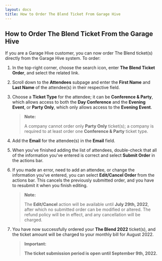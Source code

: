 ```yaml
---
layout: docs
title: How to Order The Blend Ticket From Garage Hive
---
```


## How to Order The Blend Ticket From the Garage Hive
If you are a Garage Hive customer, you can now order The Blend ticket(s) directly from the Garage Hive system. To order:

1. In the top-right corner, choose the search icon, enter **The Blend Ticket Order**, and select the related link.
2. Scroll down to the **Attendees** subpage and enter the **First Name** and **Last Name** of the attendee(s) in their respective field.
3. Choose a **Ticket Type** for the attendee; it can be **Conference & Party**, which allows access to both the **Day Conference** and the **Evening Event**, or **Party Only**, which only allows access to the **Evening Event**. 

   > **Note:**
   > 
   > A company cannot order only **Party Only** ticket(s); a company is required to at least order one **Conference & Party** ticket type.

4. Add the **Email** for the attendee(s) in the **Email** field.
5. When you've finished adding the list of attendees, double-check that all of the information you've entered is correct and select **Submit Order** in the actions bar.
6. If you made an error, need to add an attendee, or change the information you've entered, you can select **Edit/Cancel Order** from the actions bar. This cancels the previously submitted order, and you have to resubmit it when you finish editing.

   > **Note:**
   > 
   > The **Edit/Cancel** action will be available until **July 29th, 2022**, after which no submitted order can be modified or altered. The refund policy will be in effect, and any cancellation will be charged.

7. You have now successfully ordered your **The Blend 2022** ticket(s), and the ticket amount will be charged to your monthly bill for August 2022.

   > **Important:**
   > 
   > **The ticket submission period is open until September 9th, 2022.**



